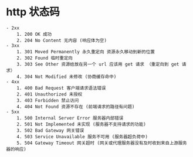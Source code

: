 # http 状态码
    - 2xx
        1. 200 OK 成功
        2. 204 No Content 无内容 (响应体为空)
    - 3xx   
        1. 301 Moved Permanently 永久重定向 资源永久移动到新的位置
        2. 302 Found 临时重定向
        3. 303 See Other 资源给放在另一个 url 应该用 get 请求 （重定向到 get 请求）
        4. 304 Not Modified 未修改 (协商缓存命中)
    - 4xx
        1. 400 Bad Request 客户端请求语法错误
        2. 401 Unauthorized 未授权
        3. 403 Forbidden 禁止访问
        4. 404 Not Found 资源不存在 (前端请求的路径有问题)
    - 5xx
        1. 500 Internal Server Error 服务器内部错误
        2. 501 Not Implemented 未实现 (服务器不支持请求的功能)
        3. 502 Bad Gateway 网关错误
        4. 503 Service Unavailable 服务不可用 (服务器超负荷中)
        5. 504 Gateway Timeout 网关超时 (网关或代理服务器没有及时收到来自上游服务器的响应)

